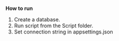 **How to run**
1. Create a database.
2. Run script from the Script folder.
3. Set connection string in appsettings.json
